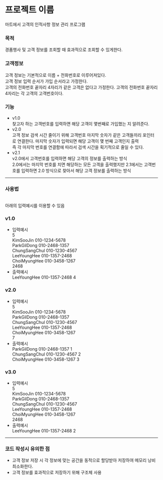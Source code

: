 # 프로젝트 이름

마트에서 고객의 인적사항 정보 관리 프로그램


### 목적
경품행사 및 고객 정보를 조회할 때 효과적으로 조회할 수 있게한다.

### 고객정보
고객 정보는 기본적으로 이름 + 전화번호로 이루어져있다.<br>
고객 정보 입력 순서가 가입 순서라고 가정한다.<br>
고객의 전화번호 끝자리 4자리가 같은 고객은 없다고 가정한다.
고객의 전화번호 끝자리 4자리는 각 고객의 고객번호이다.

### 기능
- v1.0<br>찾고자 하는 고객번호를 입력하면 해당 고객이 몇번째로 가입했는 지 알려준다.
- v2.0<br>고객 정보 검색 시간 줄이기 위해 고객번호 마지막 숫자가 같은 고객들끼리 포인터로 연결한다. 마지막 숫자가 입력되면 해당 고객이 몇 번째 고객인지 출력<br>
    즉 각 마지막 번호를 연결함에 따라서 검색 시간을 획기적으로 줄일 수 있다.
- v2.1<br>v2.0에서 고객번호를 입력하면 해당 고객의 정보를 출력하는 방식<br>
        2.0에서는 마지막 번호를 치면 해당하는 모든 고객을 출력했지만 2.1에서는 고객번호를 입력하면 2.0 방식으로 찾아서 해당 고객 정보를 출력하는 방식
***

### 사용법
<br> 아래의 입력예시를 이용할 수 있음

### v1.0<br>
- 입력예시<br>5<br>
KimSooJin 010-1234-5678<br> ParkGilDong 010-2468-1357<br> ChungSangChul 010-1230-4567<br> LeeYoungHee 010-1357-2468<br> ChoiMyungHee 010-3458-1267<br>2468
- 출력예시<br>LeeYoungHee 010-1357-2468 4

### v2.0<br>
- 입력예시<br>5<br>
KimSooJin 010-1234-5678<br> ParkGilDong 010-2468-1357<br> ChungSangChul 010-1230-4567<br> LeeYoungHee 010-1357-2468<br> ChoiMyungHee 010-3458-1267 <br>7
- 출력예시<br>ParkGilDong 010-2468-1357 1<br> ChungSangChul 010-1230-4567 2<br> ChoiMyungHee 010-3458-1267 3

### v3.0<br>
- 입력예시<br>5<br>
KimSooJin 010-1234-5678<br> ParkGilDong 010-2468-1357<br> ChungSangChul 010-1230-4567 <br>LeeYoungHee 010-1357-2468<br> ChoiMyungHee 010-3458-1267<br> 2468
- 출력예시<br>
LeeYoungHee 010-1357-2468 2


*** 
### 코드 작성시 유의한 점
- 고객 정보 저장 시 각 정보에 맞는 공간을 동적으로 할당받아 저장하여 메모리 낭비 최소화한다.
- 고객 정보를 효과적으로 저장하기 위해 구조체 사용


